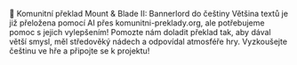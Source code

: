 🎯 Komunitní překlad Mount & Blade II: Bannerlord do češtiny Většina textů je již přeložena pomocí AI přes komunitni-preklady.org, ale potřebujeme pomoc s jejich vylepšením! Pomozte nám doladit překlad tak, aby dával větší smysl, měl středověký nádech a odpovídal atmosféře hry. Vyzkoušejte češtinu ve hře a připojte se k projektu!
